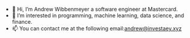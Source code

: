 - 👋 Hi, I’m Andrew Wibbenmeyer a software engineer at Mastercard.
- 👀 I’m interested in programming, machine learning, data science, and finance.
- 📫 You can contact me at the following email:andrew@investaey.xyz

<!---
awibb/awibb is a ✨ special ✨ repository because its `README.md` (this file) appears on your GitHub profile.
You can click the Preview link to take a look at your changes.
--->
